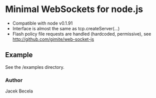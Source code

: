 # Minimal WebSockets for node.js

* Compatible with node v0.1.91
* Interface is almost the same as tcp.createServer(...)
* Flash policy file requests are handled (hardcoded, permissive), see http://github.com/gimite/web-socket-js

## Example

See the /examples directory.

### Author

Jacek Becela
